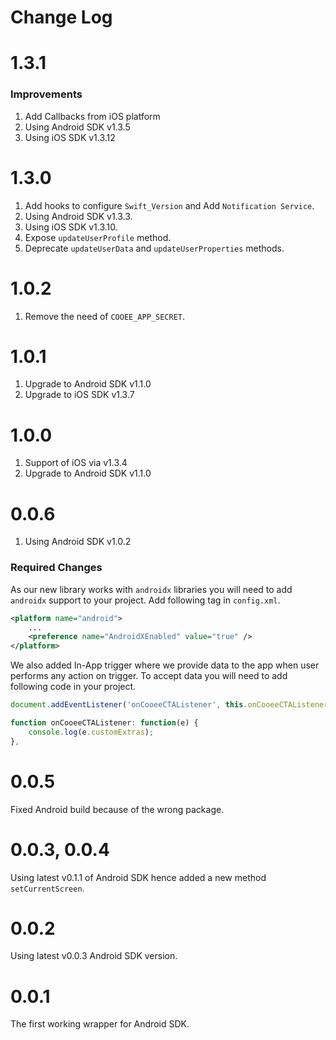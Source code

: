 # Change Log

# 1.3.1

### Improvements

1. Add Callbacks from iOS platform
2. Using Android SDK v1.3.5
3. Using iOS SDK v1.3.12

# 1.3.0

1. Add hooks to configure `Swift_Version` and Add `Notification Service`.
2. Using Android SDK v1.3.3.
3. Using iOS SDK v1.3.10.
4. Expose `updateUserProfile` method.
5. Deprecate `updateUserData` and `updateUserProperties` methods.

# 1.0.2

1. Remove the need of `COOEE_APP_SECRET`.

# 1.0.1

1. Upgrade to Android SDK v1.1.0
2. Upgrade to iOS SDK v1.3.7

# 1.0.0

1. Support of iOS via v1.3.4
2. Upgrade to Android SDK v1.1.0

# 0.0.6

1. Using Android SDK v1.0.2

### Required Changes

As our new library works with `androidx` libraries you will need to add `androidx` support to your project. Add following tag in `config.xml`.

```xml
<platform name="android">
    ...
    <preference name="AndroidXEnabled" value="true" />
</platform>
```

We also added In-App trigger where we provide data to the app when user performs any action on trigger. To accept data you will need to add following code in your project.

```js
document.addEventListener('onCooeeCTAListener', this.onCooeeCTAListener, false);

function onCooeeCTAListener: function(e) {
    console.log(e.customExtras);
},

```

# 0.0.5

Fixed Android build because of the wrong package.

# 0.0.3, 0.0.4

Using latest v0.1.1 of Android SDK hence added a new method `setCurrentScreen`.

# 0.0.2

Using latest v0.0.3 Android SDK version.

# 0.0.1

The first working wrapper for Android SDK.
